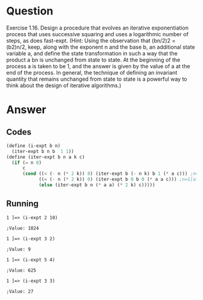 # Question
Exercise 1.16.  Design a procedure that evolves an iterative exponentiation process that uses successive squaring and uses a logarithmic number of steps, as does fast-expt. (Hint: Using the observation that (bn/2)2 = (b2)n/2, keep, along with the exponent n and the base b, an additional state variable a, and define the state transformation in such a way that the product a bn is unchanged from state to state. At the beginning of the process a is taken to be 1, and the answer is given by the value of a at the end of the process. In general, the technique of defining an invariant quantity that remains unchanged from state to state is a powerful way to think about the design of iterative algorithms.)

# Answer
## Codes
```scheme
(define (i-expt b n)
  (iter-expt b n b  1 1))
(define (iter-expt b n a k c)
  (if (= n 0)
      c
      (cond ((< (- n (* 2 k)) 0) (iter-expt b (- n k) b 1 (* a c))) ;n=[may have some 0,may have some 1]1 or [must have some 1, may have some 0]0 (binary)
            ((= (- n (* 2 k)) 0) (iter-expt b 0 b 0 (* a a c))) ;n=1[all 0] (binary)
            (else (iter-expt b n (* a a) (* 2 k) c)))))
```
## Running
```
1 ]=> (i-expt 2 10)

;Value: 1024

1 ]=> (i-expt 3 2)

;Value: 9

1 ]=> (i-expt 5 4)

;Value: 625

1 ]=> (i-expt 3 3)

;Value: 27
```
